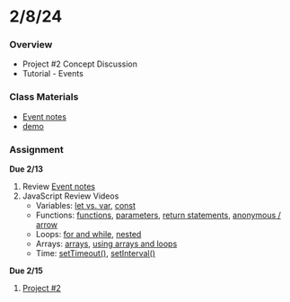 # 2/8/24
### Overview  
* Project #2 Concept Discussion
* Tutorial - Events
### Class Materials
* [Event notes](../../notes/events.md)
* [demo](https://github.com/samheckle/networked-media-sp-24/tree/main/webserver/public/class6demo)
### Assignment
**Due 2/13**
1. Review [Event notes](../../notes/events.md)
2. JavaScript Review Videos
     - Variables: [let vs. var](https://youtu.be/q8SHaDQdul0?si=obQ2OEPe7ai3uyFB), [const](https://youtu.be/2iLVFyYwyRA?si=bO6FZpO_EnCJ2bzk)
     - Functions: [functions](https://youtu.be/wRHAitGzBrg?si=5dqPkBH6iLr6nw2-), [parameters](https://youtu.be/zkc417YapfE?si=pIl8fiBAeFgMhcyc), [return statements](https://youtu.be/qRnUBiTJ66Y?si=gSESqdfM7nThhn7O), [anonymous / arrow](https://youtu.be/mrYMzpbFz18?si=t20tfomZQ_q7f-zv)
     - Loops: [for and while](https://youtu.be/cnRD9o6odjk?si=ITpMwGvetT4kHcgY), [nested](https://youtu.be/1c1_TMdf8b8?si=Re1f6HCk-8NMvGhg)
     - Arrays: [arrays](https://youtu.be/VIQoUghHSxU?si=iHSTZsWUhXyBDy5u), [using arrays and loops](https://youtu.be/RXWO3mFuW-I?si=CXkeOP5fjJYxayAK)
     - Time: [setTimeout()](https://youtu.be/CqDqHiamRHA?si=rlQeH0zu0yYcld9w), [setInterval()](https://youtu.be/CqDqHiamRHA?si=H0yvp_yz14OD2q0j)

**Due 2/15**
1. [Project #2](https://github.com/samheckle/networked-media-sp-24/blob/main/assignments/projects.md#project-2)
